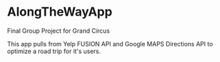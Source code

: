 # AlongTheWayApp
Final Group Project for Grand Circus


This app pulls from Yelp FUSION API and Google MAPS Directions API to optimize a road trip for it's users.
